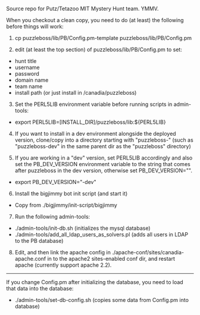 Source repo for Putz/Tetazoo MIT Mystery Hunt team. YMMV.

When you checkout a clean copy, you need to do (at least) the following
before things will work:

1. cp puzzleboss/lib/PB/Config.pm-template puzzleboss/lib/PB/Config.pm

2. edit (at least the top section) of puzzleboss/lib/PB/Config.pm to set:
 * hunt title 
 * username
 * password
 * domain name
 * team name
 * install path (or just install in /canadia/puzzleboss)

3. Set the PERL5LIB environment variable before running scripts in admin-tools:
 * export PERL5LIB=[INSTALL_DIR]/puzzleboss/lib:${PERL5LIB}

4. If you want to install in a dev environment alongside the deployed version, 
   clone/copy into a directory starting with "puzzleboss-" (such as 
   "puzzleboss-dev" in the same parent dir as the "puzzleboss" directory)

5. If you are working in a "dev" version, set PERL5LIB accordingly and also 
   set the PB_DEV_VERSION environment variable to the string that comes after 
   puzzleboss in the dev version, otherwise set PB_DEV_VERSION="".
 * export PB_DEV_VERSION="-dev"

6. Install the bigjimmy bot init script (and start it)
 * Copy from ./bigjimmy/init-script/bigjimmy 

7. Run the following admin-tools:
 * ./admin-tools/init-db.sh  (initializes the mysql database)
 * ./admin-tools/add_all_ldap_users_as_solvers.pl (adds all users in LDAP to the PB database)

8. Edit, and then link the apache config in ./apache-conf/sites/canadia-apache.conf in to the apache2 sites-enabled conf dir, 
   and restart apache (currently support apache 2.2).

---

If you change Config.pm after initializing the database, you need to load that data into the database:
 * ./admin-tools/set-db-config.sh (copies some data from Config.pm into database)
